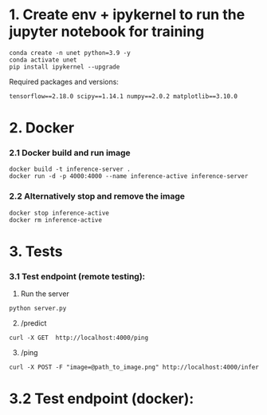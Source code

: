 # 1. Create env + ipykernel to run the jupyter notebook for training
```
conda create -n unet python=3.9 -y
conda activate unet
pip install ipykernel --upgrade
```
Required packages and versions:
```
tensorflow==2.18.0 scipy==1.14.1 numpy==2.0.2 matplotlib==3.10.0
```

# 2. Docker 
### 2.1 Docker build and run image
```
docker build -t inference-server .
docker run -d -p 4000:4000 --name inference-active inference-server
```

### 2.2 Alternatively stop and remove the image
```
docker stop inference-active 
docker rm inference-active
```

# 3. Tests
### 3.1 Test endpoint (remote testing):

1. Run the server
```
python server.py
```
2. /predict
```
curl -X GET  http://localhost:4000/ping
```
3. /ping
```
curl -X POST -F "image=@path_to_image.png" http://localhost:4000/infer
```

# 3.2 Test endpoint (docker):
